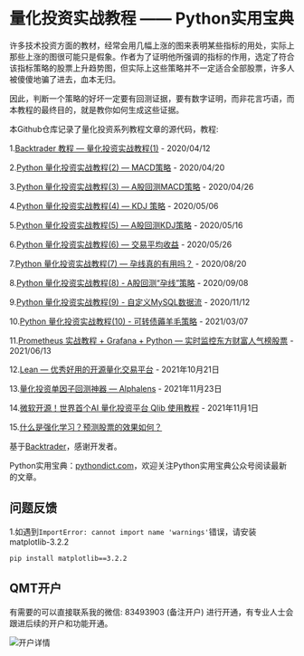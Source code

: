 # 量化投资实战教程 —— Python实用宝典

许多技术投资方面的教材，经常会用几幅上涨的图来表明某些指标的用处，实际上那些上涨的图很可能只是假象。作者为了证明他所强调的指标的作用，选定了符合该指标策略的股票上升趋势图，但实际上这些策略并不一定适合全部股票，许多人被傻傻地骗了进去，血本无归。

因此，判断一个策略的好坏一定要有回测证据，要有数字证明，而非花言巧语，而本教程的最终目的，就是教你如何生成这些证据。

本Github仓库记录了量化投资系列教程文章的源代码，教程:

1.[Backtrader 教程 — 量化投资实战教程(1)](https://pythondict.com/quant/backtrader-easy-quant-one/) - 2020/04/12

2.[Python 量化投资实战教程(2) — MACD策略](https://pythondict.com/quant/backtrader-easy-quant-macd-26profit/) - 2020/04/20

3.[Python 量化投资实战教程(3) — A股回测MACD策略](https://pythondict.com/quant/back-trader-a-market-with-macd/) - 2020/04/26

4.[Python 量化投资实战教程(4) — KDJ 策略](https://pythondict.com/quant/backtrader-kdj/) - 2020/05/06

5.[Python 量化投资实战教程(5) — A股回测KDJ策略](https://pythondict.com/quant/backtrader-kdj-a-market/) - 2020/05/16

6.[Python 量化投资实战教程(6) — 交易平均收益](https://pythondict.com/quant/backtrader-average-profit/) - 2020/05/26

7.[Python 量化投资实战教程(7) — 孕线真的有用吗？](https://pythondict.com/quant/python-quant-harami/) - 2020/08/20

8.[Python 量化投资实战教程(8) - A股回测“孕线”策略](https://pythondict.com/quant/quant-a-stock-backtrader-harami/) - 2020/09/08

9.[Python 量化投资实战教程(9) - 自定义MySQL数据流](https://pythondict.com/quant/backtrader-custom-mysql-datafeed/) - 2020/11/12

10.[Python 量化投资实战教程(10) - 可转债薅羊毛策略](https://pythondict.com/quant/convert_bond/) - 2021/03/07

11.[Prometheus 实战教程 + Grafana + Python — 实时监控东方财富人气榜股票](https://pythondict.com/scrapy/prometheus-grafana-python/) - 2021/06/13

12.[Lean — 优秀好用的开源量化交易平台](https://pythondict.com/quant/lean/?hilite=lean) - 2021年10月21日

13.[量化投资单因子回测神器 — Alphalens](https://pythondict.com/quant/%e9%87%8f%e5%8c%96%e6%8a%95%e8%b5%84%e5%8d%95%e5%9b%a0%e5%ad%90%e5%9b%9e%e6%b5%8b%e7%a5%9e%e5%99%a8-alphalens/) - 2021年11月23日

14.[微软开源！世界首个AI 量化投资平台 Qlib 使用教程](https://pythondict.com/quant/qlib/) - 2021年11月1日

15.[什么是强化学习？预测股票的效果如何？](https://pythondict.com/quant/reinforcement-learnning/)

基于[Backtrader](https://github.com/mementum/backtrader)，感谢开发者。

Python实用宝典：[pythondict.com](https://pythondict.com)，欢迎关注Python实用宝典公众号阅读最新的文章。

## 问题反馈
1.如遇到`ImportError: cannot import name 'warnings'`错误，请安装matplotlib-3.2.2
```
pip install matplotlib==3.2.2
```

## QMT开户

有需要的可以直接联系我的微信: 83493903 (备注开户) 进行开通，有专业人士会跟进后续的开户和功能开通。

![开户详情](https://pythondict-1252734158.file.myqcloud.com/home/www/pythondict/wp-content/uploads/2024/01/微信图片_20240107211543.png)

